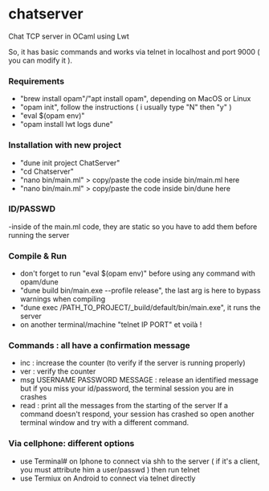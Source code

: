 # chatserver
Chat TCP server in OCaml using Lwt

So, it has basic commands and works via telnet in localhost and port 9000 ( you can modify it ).

### Requirements
- "brew install opam"/"apt install opam", depending on MacOS or Linux
- "opam init", follow the instructions ( i usually type "N" then "y" )
- "eval $(opam env)"
- "opam install lwt logs dune"

### Installation with new project 
- "dune init project ChatServer"
- "cd Chatserver"
- "nano bin/main.ml" > copy/paste the code inside bin/main.ml here
- "nano bin/main.ml" > copy/paste the code inside bin/dune here

### ID/PASSWD
-inside of the main.ml code, they are static so you have to add them before running the server

### Compile & Run
- don't forget to run "eval $(opam env)" before using any command with opam/dune
- "dune build bin/main.exe --profile release", the last arg is here to bypass warnings when compiling
- "dune exec /PATH_TO_PROJECT/_build/default/bin/main.exe", it runs the server
- on another terminal/machine "telnet IP PORT" et voilà !

### Commands : all have a confirmation message
- inc : increase the counter (to verify if the server is running properly)
- ver : verify the counter
- msg USERNAME PASSWORD MESSAGE : release an identified message but if you miss your id/password, the terminal session you are in crashes
- read : print all the messages from the starting of the server
If a command doesn't respond, your session has crashed so open another terminal window and try with a different command.

### Via cellphone: different options
- use Terminal# on Iphone to connect via shh to the server ( if it's a client, you must attribute him a user/passwd ) then run telnet 
- use Termiux on Android to connect via telnet directly
